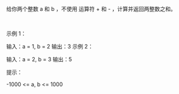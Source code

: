 给你两个整数 a 和 b ，不使用 运算符 + 和 - ​​​​​​​，计算并返回两整数之和。

 

示例 1：

输入：a = 1, b = 2
输出：3
示例 2：

输入：a = 2, b = 3
输出：5
 

提示：

-1000 <= a, b <= 1000
